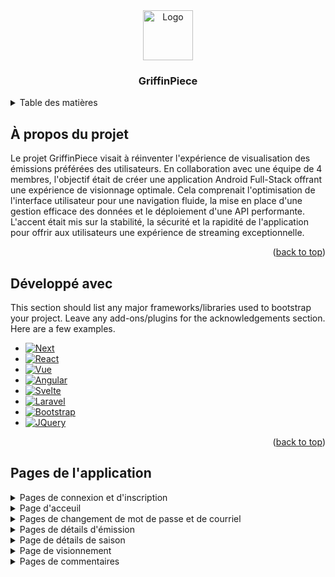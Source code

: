 <div align="center">
    <img src="https://github.com/DoBryanCS/GriffinPiece/assets/111463691/de0609d5-5c59-47d2-b40a-a2640d2ceadb" alt="Logo" width="80" height="80">
  </a>
  <h3 align="center">GriffinPiece</h3>
</div>

<!-- TABLE OF CONTENTS -->
<details>
  <summary>Table des matières</summary>
  <ol>
    <li>
      <a href="#À-propos-du-projet">À propos du projet</a>
    </li>
    <li>
      <a href="#Développé-avec">Développé avec</a>
    </li>
    <li>
      <a href="#Pages-de-l'application">Pages de l'application</a>
    </li>
  </ol>
</details>

## À propos du projet

Le projet GriffinPiece visait à réinventer l'expérience de visualisation des émissions préférées des utilisateurs. En collaboration avec une équipe de 4 membres, l'objectif était de créer une application Android Full-Stack offrant une expérience de visionnage optimale. Cela comprenait l'optimisation de l'interface utilisateur pour une navigation fluide, la mise en place d'une gestion efficace des données et le déploiement d'une API performante. L'accent était mis sur la stabilité, la sécurité et la rapidité de l'application pour offrir aux utilisateurs une expérience de streaming exceptionnelle.

<p align="right">(<a href="#readme-top">back to top</a>)</p>

## Développé avec

This section should list any major frameworks/libraries used to bootstrap your project. Leave any add-ons/plugins for the acknowledgements section. Here are a few examples.

* [![Next][Next.js]][Next-url]
* [![React][React.js]][React-url]
* [![Vue][Vue.js]][Vue-url]
* [![Angular][Angular.io]][Angular-url]
* [![Svelte][Svelte.dev]][Svelte-url]
* [![Laravel][Laravel.com]][Laravel-url]
* [![Bootstrap][Bootstrap.com]][Bootstrap-url]
* [![JQuery][JQuery.com]][JQuery-url]

<p align="right">(<a href="#readme-top">back to top</a>)</p>

## Pages de l'application
  <details>
    <summary>Pages de connexion et d'inscription</summary>
    <img src="https://github.com/DoBryanCS/GriffinPiece/assets/111463691/9a4c941b-b029-4209-a699-5724415ed65a" name="image-name">
    <img src="https://github.com/DoBryanCS/GriffinPiece/assets/111463691/1f6cb8d2-c603-42bc-ba7a-b2d2d6af14e1" name="image-name">
    <img src="https://github.com/DoBryanCS/GriffinPiece/assets/111463691/630ed1f7-b3bb-4537-915c-ce4ed166f578" name="image-name">
  </details>
  <details>
    <summary>Page d'acceuil</summary>
    <img src="https://github.com/DoBryanCS/GriffinPiece/assets/111463691/327e4aae-0282-4d3e-9cad-e489028d4e3a" name="image-name">
  </details>
  <details>
    <summary>Pages de changement de mot de passe et de courriel</summary>
    <img src="https://github.com/DoBryanCS/GriffinPiece/assets/111463691/506944be-1d9e-4f6c-83e9-c5b8a8ff711f" name="image-name">
    <img src="https://github.com/DoBryanCS/GriffinPiece/assets/111463691/8c250fc3-ffca-4901-8865-639991dadc71" name="image-name">
  </details>
  <details>
    <summary>Pages de détails d'émission</summary>
    <img src="https://github.com/DoBryanCS/GriffinPiece/assets/111463691/ee987ae6-baad-4437-a249-10c161f49fa7" name="image-name">
    <img src="https://github.com/DoBryanCS/GriffinPiece/assets/111463691/07f0dff6-dd63-4c0a-a67f-7b1f8e8a9d2a" name="image-name">
    <img src="https://github.com/DoBryanCS/GriffinPiece/assets/111463691/8620bc66-5b9f-45a4-8de6-8bbc6d7a7e8a" name="image-name">
  </details>
  <details>
    <summary>Page de détails de saison</summary>
    <img src="https://github.com/DoBryanCS/GriffinPiece/assets/111463691/89bfbf60-0531-483d-8ba3-ace6256c65ec" name="image-name">
  </details>
  <details>
    <summary>Page de visionnement</summary>
    <img src="https://github.com/DoBryanCS/GriffinPiece/assets/111463691/fa678057-501d-4658-8eb8-f94ff60566f0" name="image-name">
  </details>
  <details>
    <summary>Pages de commentaires</summary>
    <img src="https://github.com/DoBryanCS/GriffinPiece/assets/111463691/522f1bf3-1d5f-455d-8461-59b4b2c14808" name="image-name">
    <img src="https://github.com/DoBryanCS/GriffinPiece/assets/111463691/1ec4bab1-708a-445d-bb98-82044314469d" name="image-name">
  </details>


<!-- MARKDOWN LINKS & IMAGES -->
<!-- https://www.markdownguide.org/basic-syntax/#reference-style-links -->
[contributors-shield]: https://img.shields.io/github/contributors/othneildrew/Best-README-Template.svg?style=for-the-badge
[contributors-url]: https://github.com/othneildrew/Best-README-Template/graphs/contributors
[forks-shield]: https://img.shields.io/github/forks/othneildrew/Best-README-Template.svg?style=for-the-badge
[forks-url]: https://github.com/othneildrew/Best-README-Template/network/members
[stars-shield]: https://img.shields.io/github/stars/othneildrew/Best-README-Template.svg?style=for-the-badge
[stars-url]: https://github.com/othneildrew/Best-README-Template/stargazers
[issues-shield]: https://img.shields.io/github/issues/othneildrew/Best-README-Template.svg?style=for-the-badge
[issues-url]: https://github.com/othneildrew/Best-README-Template/issues
[license-shield]: https://img.shields.io/github/license/othneildrew/Best-README-Template.svg?style=for-the-badge
[license-url]: https://github.com/othneildrew/Best-README-Template/blob/master/LICENSE.txt
[linkedin-shield]: https://img.shields.io/badge/-LinkedIn-black.svg?style=for-the-badge&logo=linkedin&colorB=555
[linkedin-url]: https://linkedin.com/in/othneildrew
[product-screenshot]: images/screenshot.png
[Next.js]: https://img.shields.io/badge/next.js-000000?style=for-the-badge&logo=nextdotjs&logoColor=white
[Next-url]: https://nextjs.org/
[React.js]: https://img.shields.io/badge/React-20232A?style=for-the-badge&logo=react&logoColor=61DAFB
[React-url]: https://reactjs.org/
[Vue.js]: https://img.shields.io/badge/Vue.js-35495E?style=for-the-badge&logo=vuedotjs&logoColor=4FC08D
[Vue-url]: https://vuejs.org/
[Angular.io]: https://img.shields.io/badge/Angular-DD0031?style=for-the-badge&logo=angular&logoColor=white
[Angular-url]: https://angular.io/
[Svelte.dev]: https://img.shields.io/badge/Svelte-4A4A55?style=for-the-badge&logo=svelte&logoColor=FF3E00
[Svelte-url]: https://svelte.dev/
[Laravel.com]: https://img.shields.io/badge/Laravel-FF2D20?style=for-the-badge&logo=laravel&logoColor=white
[Laravel-url]: https://laravel.com
[Bootstrap.com]: https://img.shields.io/badge/Bootstrap-563D7C?style=for-the-badge&logo=bootstrap&logoColor=white
[Bootstrap-url]: https://getbootstrap.com
[JQuery.com]: https://img.shields.io/badge/jQuery-0769AD?style=for-the-badge&logo=jquery&logoColor=white
[JQuery-url]: https://jquery.com 






